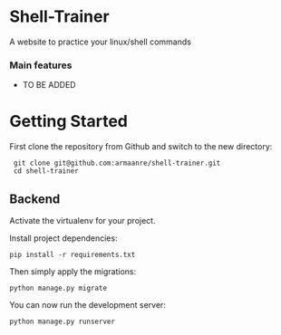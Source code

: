 # Shell-Trainer
A website to practice your linux/shell commands


### Main features

* TO BE ADDED
# Getting Started

First clone the repository from Github and switch to the new directory:

     git clone git@github.com:armaanre/shell-trainer.git
     cd shell-trainer 


## Backend
Activate the virtualenv for your project.
    
Install project dependencies:

    pip install -r requirements.txt
    
    
Then simply apply the migrations:

    python manage.py migrate
    

You can now run the development server:

    python manage.py runserver